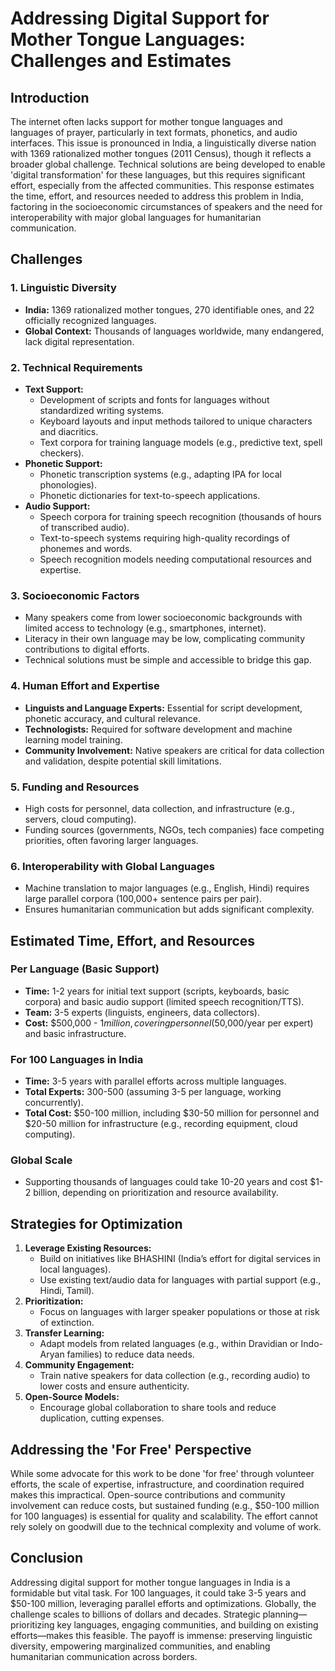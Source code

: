 # Addressing Digital Support for Mother Tongue Languages: Challenges and Estimates

## Introduction
The internet often lacks support for mother tongue languages and languages of prayer, particularly in text formats, phonetics, and audio interfaces. This issue is pronounced in India, a linguistically diverse nation with 1369 rationalized mother tongues (2011 Census), though it reflects a broader global challenge. Technical solutions are being developed to enable 'digital transformation' for these languages, but this requires significant effort, especially from the affected communities. This response estimates the time, effort, and resources needed to address this problem in India, factoring in the socioeconomic circumstances of speakers and the need for interoperability with major global languages for humanitarian communication.

## Challenges

### 1. Linguistic Diversity
- **India:** 1369 rationalized mother tongues, 270 identifiable ones, and 22 officially recognized languages.
- **Global Context:** Thousands of languages worldwide, many endangered, lack digital representation.

### 2. Technical Requirements
- **Text Support:**
  - Development of scripts and fonts for languages without standardized writing systems.
  - Keyboard layouts and input methods tailored to unique characters and diacritics.
  - Text corpora for training language models (e.g., predictive text, spell checkers).
- **Phonetic Support:**
  - Phonetic transcription systems (e.g., adapting IPA for local phonologies).
  - Phonetic dictionaries for text-to-speech applications.
- **Audio Support:**
  - Speech corpora for training speech recognition (thousands of hours of transcribed audio).
  - Text-to-speech systems requiring high-quality recordings of phonemes and words.
  - Speech recognition models needing computational resources and expertise.

### 3. Socioeconomic Factors
- Many speakers come from lower socioeconomic backgrounds with limited access to technology (e.g., smartphones, internet).
- Literacy in their own language may be low, complicating community contributions to digital efforts.
- Technical solutions must be simple and accessible to bridge this gap.

### 4. Human Effort and Expertise
- **Linguists and Language Experts:** Essential for script development, phonetic accuracy, and cultural relevance.
- **Technologists:** Required for software development and machine learning model training.
- **Community Involvement:** Native speakers are critical for data collection and validation, despite potential skill limitations.

### 5. Funding and Resources
- High costs for personnel, data collection, and infrastructure (e.g., servers, cloud computing).
- Funding sources (governments, NGOs, tech companies) face competing priorities, often favoring larger languages.

### 6. Interoperability with Global Languages
- Machine translation to major languages (e.g., English, Hindi) requires large parallel corpora (100,000+ sentence pairs per pair).
- Ensures humanitarian communication but adds significant complexity.

## Estimated Time, Effort, and Resources

### Per Language (Basic Support)
- **Time:** 1-2 years for initial text support (scripts, keyboards, basic corpora) and basic audio support (limited speech recognition/TTS).
- **Team:** 3-5 experts (linguists, engineers, data collectors).
- **Cost:** $500,000 - $1 million, covering personnel ($50,000/year per expert) and basic infrastructure.

### For 100 Languages in India
- **Time:** 3-5 years with parallel efforts across multiple languages.
- **Total Experts:** 300-500 (assuming 3-5 per language, working concurrently).
- **Total Cost:** $50-100 million, including $30-50 million for personnel and $20-50 million for infrastructure (e.g., recording equipment, cloud computing).

### Global Scale
- Supporting thousands of languages could take 10-20 years and cost $1-2 billion, depending on prioritization and resource availability.

## Strategies for Optimization
1. **Leverage Existing Resources:**
   - Build on initiatives like BHASHINI (India’s effort for digital services in local languages).
   - Use existing text/audio data for languages with partial support (e.g., Hindi, Tamil).
2. **Prioritization:**
   - Focus on languages with larger speaker populations or those at risk of extinction.
3. **Transfer Learning:**
   - Adapt models from related languages (e.g., within Dravidian or Indo-Aryan families) to reduce data needs.
4. **Community Engagement:**
   - Train native speakers for data collection (e.g., recording audio) to lower costs and ensure authenticity.
5. **Open-Source Models:**
   - Encourage global collaboration to share tools and reduce duplication, cutting expenses.

## Addressing the 'For Free' Perspective
While some advocate for this work to be done 'for free' through volunteer efforts, the scale of expertise, infrastructure, and coordination required makes this impractical. Open-source contributions and community involvement can reduce costs, but sustained funding (e.g., $50-100 million for 100 languages) is essential for quality and scalability. The effort cannot rely solely on goodwill due to the technical complexity and volume of work.

## Conclusion
Addressing digital support for mother tongue languages in India is a formidable but vital task. For 100 languages, it could take 3-5 years and $50-100 million, leveraging parallel efforts and optimizations. Globally, the challenge scales to billions of dollars and decades. Strategic planning—prioritizing key languages, engaging communities, and building on existing efforts—makes this feasible. The payoff is immense: preserving linguistic diversity, empowering marginalized communities, and enabling humanitarian communication across borders.